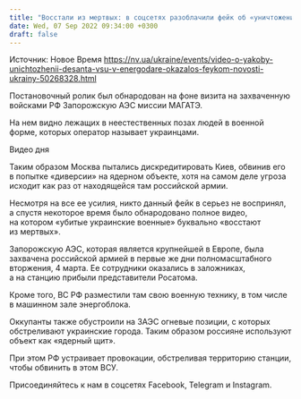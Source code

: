 ```yaml
---
title: "Восстали из мертвых: в соцсетях разоблачили фейк об «уничтожении десанта ВСУ» в Энергодаре — видео"
date: Wed, 07 Sep 2022 09:34:00 +0300
draft: false
---
```

Источник: Новое Время https://nv.ua/ukraine/events/video-o-yakoby-unichtozhenii-desanta-vsu-v-energodare-okazalos-feykom-novosti-ukrainy-50268328.html


 Постановочный ролик был обнародован на фоне визита на захваченную войсками РФ Запорожскую АЭС миссии МАГАТЭ.

На нем видно лежащих в неестественных позах людей в военной форме, которых оператор называет украинцами.

 Видео дня   

Таким образом Москва пытались дискредитировать Киев, обвинив его в попытке «диверсии» на ядерном объекте, хотя на самом деле угроза исходит как раз от находящейся там российской армии.

Несмотря на все ее усилия, никто данный фейк в серьез не воспринял, а спустя некоторое время было обнародовано полное видео, на котором «убитые украинские военные» буквально «восстают из мертвых».

Запорожскую АЭС, которая является крупнейшей в Европе, была захвачена российской армией в первые же дни полномасштабного вторжения, 4 марта. Ее сотрудники оказались в заложниках, а на станцию прибыли представители Росатома.

Кроме того, ВС РФ разместили там свою военную технику, в том числе в машинном зале энергоблока.

Оккупанты также обустроили на ЗАЭС огневые позиции, с которых обстреливают украинские города. Таким образом россияне используют объект как «ядерный щит».

При этом РФ устраивает провокации, обстреливая территорию станции, чтобы обвинить в этом ВСУ.

Присоединяйтесь к нам в соцсетях Facebook, Telegram и Instagram.
